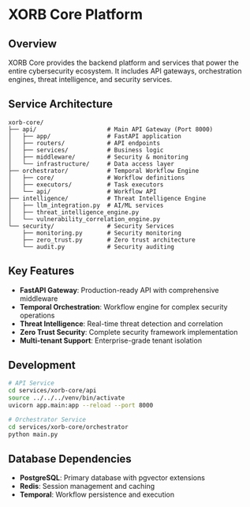 # XORB Core Platform

## Overview
XORB Core provides the backend platform and services that power the entire cybersecurity ecosystem. It includes API gateways, orchestration engines, threat intelligence, and security services.

## Service Architecture
```
xorb-core/
├── api/                    # Main API Gateway (Port 8000)
│   ├── app/                # FastAPI application
│   ├── routers/            # API endpoints
│   ├── services/           # Business logic
│   ├── middleware/         # Security & monitoring
│   └── infrastructure/     # Data access layer
├── orchestrator/           # Temporal Workflow Engine
│   ├── core/               # Workflow definitions
│   ├── executors/          # Task executors
│   └── api/                # Workflow API
├── intelligence/           # Threat Intelligence Engine
│   ├── llm_integration.py  # AI/ML services
│   ├── threat_intelligence_engine.py
│   └── vulnerability_correlation_engine.py
└── security/               # Security Services
    ├── monitoring.py       # Security monitoring
    ├── zero_trust.py       # Zero trust architecture
    └── audit.py            # Security auditing
```

## Key Features
- **FastAPI Gateway**: Production-ready API with comprehensive middleware
- **Temporal Orchestration**: Workflow engine for complex security operations
- **Threat Intelligence**: Real-time threat detection and correlation
- **Zero Trust Security**: Complete security framework implementation
- **Multi-tenant Support**: Enterprise-grade tenant isolation

## Development
```bash
# API Service
cd services/xorb-core/api
source ../../../venv/bin/activate
uvicorn app.main:app --reload --port 8000

# Orchestrator Service
cd services/xorb-core/orchestrator
python main.py
```

## Database Dependencies
- **PostgreSQL**: Primary database with pgvector extensions
- **Redis**: Session management and caching
- **Temporal**: Workflow persistence and execution